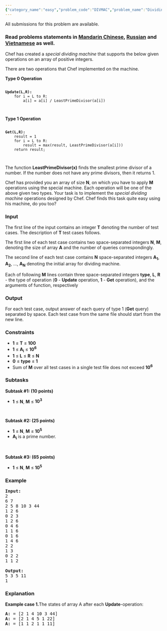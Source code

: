 ```yaml
---
{"category_name":"easy","problem_code":"DIVMAC","problem_name":"Dividing Machine","languages_supported":{"0":"ADA","1":"ASM","2":"BASH","3":"BF","4":"C","5":"C99 strict","6":"CAML","7":"CLOJ","8":"CLPS","9":"CPP 4.3.2","10":"CPP 4.9.2","11":"CPP14","12":"CS2","13":"D","14":"ERL","15":"FORT","16":"FS","17":"GO","18":"HASK","19":"ICK","20":"ICON","21":"JAVA","22":"JS","23":"LISP clisp","24":"LISP sbcl","25":"LUA","26":"NEM","27":"NICE","28":"NODEJS","29":"PAS fpc","30":"PAS gpc","31":"PERL","32":"PERL6","33":"PHP","34":"PIKE","35":"PRLG","36":"PYPY","37":"PYTH","38":"PYTH 3.4","39":"RUBY","40":"SCALA","41":"SCM chicken","42":"SCM guile","43":"SCM qobi","44":"ST","45":"TCL","46":"TEXT","47":"WSPC"},"max_timelimit":"1 - 3","source_sizelimit":50000,"problem_author":"kaizer","problem_tester":"dpraveen","date_added":"5-07-2015","tags":{"0":"kaizer","1":"medium","2":"segment","3":"sept16"},"editorial_url":"http://discuss.codechef.com/problems/DIVMAC","time":{"view_start_date":1473931800,"submit_start_date":1473931800,"visible_start_date":1473931800,"end_date":1735669800},"layout":"problem"}
---
```

<span class="solution-visible-txt">All submissions for this problem are available.</span><h3> Read problems statements in <a target="_blank" href="http://www.codechef.com/download/translated/SEPT16/mandarin/DIVMAC.pdf">Mandarin Chinese</a>, <a target="_blank" href="http://www.codechef.com/download/translated/SEPT16/russian/DIVMAC.pdf">Russian</a> and <a target="_blank" href="http://www.codechef.com/download/translated/SEPT16/vietnamese/DIVMAC.pdf">Vietnamese</a> as well.</h3>


<p>Chef has created a <i>special dividing machine</i> that supports the below given operations on an array of positive integers.</p>

<p>There are two operations that Chef implemented on the machine.</p>

<p>
<b>Type 0 Operation</b></br>
<code>
<pre>
<b>Update(L,R):</b>
	for i = L to R:
		a[i] = a[i] / LeastPrimeDivisor(a[i])
</pre>
</code>
</p>

<p>
<b>Type 1 Operation</b></br>
<code>
<pre>
<b>Get(L,R):</b>
	result = 1
	for i = L to R:
		result = max(result, LeastPrimeDivisor(a[i]))
	return result;
</pre>
</code>
</p>

<p>The function <b>LeastPrimeDivisor(x)</b> finds the smallest prime divisor of a number. If the number does not have any prime divisors, then it returns 1.</p>

<p>Chef has provided you an array of size <b>N</b>, on which you have to apply <b>M</b> operations using the special machine. Each operation will be one of the above given two types. Your task is to implement the <i>special dividing machine</i> operations designed by Chef. Chef finds this task quite easy using his machine, do you too?</p>


<h3>Input</h3>
<p>
The first line of the input contains an integer <b>T</b> denoting the number of test cases. The description of <b>T</b> test cases follows. </p>
</p>The first line of each test case contains two space-separated integers <b>N</b>, <b>M</b>, denoting the size of array <b>A</b> and the number of queries correspondingly.</p>
<p>The second line of each test case contains <b>N</b> space-separated integers <b>A<sub>1</sub></b>, <b>A<sub>2</sub></b>, ..., <b>A<sub>N</sub></b> denoting the initial array for dividing machine.</p>
<p>Each of following <b>M</b> lines contain three space-separated integers <b> type</b>, <b>L</b>, <b>R</b> - the type of operation (<b>0</b> - <b>Update</b> operation, <b>1</b> - <b>Get</b> operation), and the arguments of function, respectively</p>

<h3>Output</h3>
<p>For each test case, output answer of each query of type 1 (<b>Get</b> query) separated by space. Each test case from the same file should start from the new line.</p>

<h3>Constraints</h3>
<ul>
<li><b>1</b> ≤ <b>T</b> ≤ <b>100</b></li>
<li><b>1</b> ≤ <b>A<sub>i</sub></b> ≤ <b>10<sup>6</sup></b></li>
<li><b>1</b> ≤ <b>L</b> ≤ <b>R</b> ≤ <b>N</b></li>
<li><b>0</b> ≤ <b>type</b> ≤ <b>1</b></li>
<li> Sum of <b>M</b> over all test cases in a single test file does not exceed <b>10<sup>6</sup></b></li>
</ul>

<h3>Subtasks</h3>
<p><b>Subtask #1: (10 points) </b></p>
<ul>
<li><b>1</b> ≤ <b>N</b>, <b>M</b> ≤ <b>10<sup>3</sup></b></li>
</ul></br>

<p><b>Subtask #2: (25 points)</b></p>
<ul>
<li><b>1</b> ≤ <b>N</b>, <b>M</b> ≤ <b>10<sup>5</sup></b></li>
<li> <b>A<sub>i</sub></b> is a prime number. </li>
</ul></br>

<p><b>Subtask #3: (65 points)</b></p>
<ul>
<li><b>1</b> ≤ <b>N</b>, <b>M</b> ≤ <b>10<sup>5</sup></b></li>
</ul>

<h3>Example</h3>
<pre><b>Input:</b><tt>
2
6 7
2 5 8 10 3 44
1 2 6
0 2 3
1 2 6
0 4 6
1 1 6
0 1 6
1 4 6
2 2
1 3
0 2 2
1 1 2
</tt>
<b>Output:</b><tt>
5 3 5 11
1
</tt></pre>

<h3>Explanation</h3>
<p><b>Example case 1.</b>The states of array A after each <b>Update</b>-operation:</p>
<pre>
<b>A:</b> = [2 1 4 10 3 44]
<b>A:</b> = [2 1 4 5 1 22]
<b>A:</b> = [1 1 2 1 1 11]
</pre>